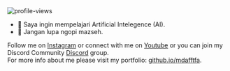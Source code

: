 <img alt="profile-views" src="https://komarev.com/ghpvc/?username=mdafftfa&style=for-the-badge" /> 



- 🌱 Saya ingin mempelajari Artificial Intelegence (AI).
- 🔭 Jangan lupa ngopi mazseh.

Follow me on [Instagram](https://instagram.com/mdafftfa) or connect with me on [Youtube](https://youtube.com/itzdapakrep) or you can join my Discord Community [Discord](https://discord.io/mdafftfa) group.<br />
For more info about me please visit my portfolio: [github.io/mdafftfa](https://github.io/mdafftfa).
